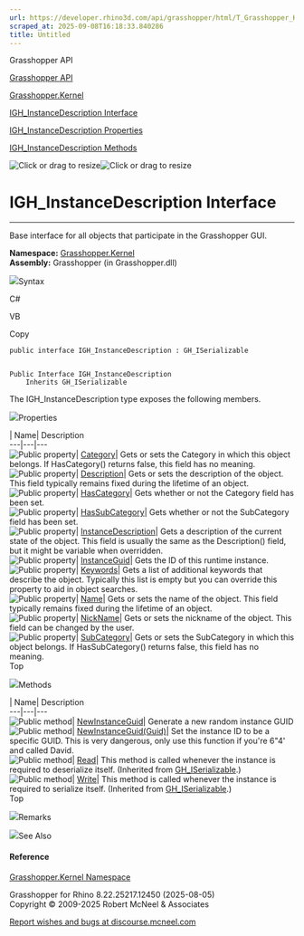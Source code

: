 ```yaml
---
url: https://developer.rhino3d.com/api/grasshopper/html/T_Grasshopper_Kernel_IGH_InstanceDescription.htm
scraped_at: 2025-09-08T16:18:33.840286
title: Untitled
---
```


Grasshopper API

[Grasshopper API](../html/723c01da-9986-4db2-8f53-6f3a7494df75.htm
"Grasshopper API")

[Grasshopper.Kernel](../html/N_Grasshopper_Kernel.htm "Grasshopper.Kernel")

[IGH_InstanceDescription
Interface](../html/T_Grasshopper_Kernel_IGH_InstanceDescription.htm
"IGH_InstanceDescription Interface")

[IGH_InstanceDescription
Properties](../html/Properties_T_Grasshopper_Kernel_IGH_InstanceDescription.htm
"IGH_InstanceDescription Properties")

[IGH_InstanceDescription
Methods](../html/Methods_T_Grasshopper_Kernel_IGH_InstanceDescription.htm
"IGH_InstanceDescription Methods")

![Click or drag to resize](../icons/TocOpen.gif)![Click or drag to
resize](../icons/TocClose.gif)

# IGH_InstanceDescription Interface  
  
---  
  
Base interface for all objects that participate in the Grasshopper GUI.

**Namespace:** [Grasshopper.Kernel](N_Grasshopper_Kernel.htm)  
**Assembly:** Grasshopper (in Grasshopper.dll)

![](../icons/SectionExpanded.png)Syntax

C#

VB

Copy

    
    
    public interface IGH_InstanceDescription : GH_ISerializable
    
    
    Public Interface IGH_InstanceDescription
    	Inherits GH_ISerializable

The IGH_InstanceDescription type exposes the following members.

![](../icons/SectionExpanded.png)Properties

| Name| Description  
---|---|---  
![Public property](../icons/pubproperty.gif)|
[Category](P_Grasshopper_Kernel_IGH_InstanceDescription_Category.htm)|  Gets
or sets the Category in which this object belongs. If HasCategory() returns
false, this field has no meaning.  
![Public property](../icons/pubproperty.gif)|
[Description](P_Grasshopper_Kernel_IGH_InstanceDescription_Description.htm)|
Gets or sets the description of the object. This field typically remains fixed
during the lifetime of an object.  
![Public property](../icons/pubproperty.gif)|
[HasCategory](P_Grasshopper_Kernel_IGH_InstanceDescription_HasCategory.htm)|
Gets whether or not the Category field has been set.  
![Public property](../icons/pubproperty.gif)|
[HasSubCategory](P_Grasshopper_Kernel_IGH_InstanceDescription_HasSubCategory.htm)|
Gets whether or not the SubCategory field has been set.  
![Public property](../icons/pubproperty.gif)|
[InstanceDescription](P_Grasshopper_Kernel_IGH_InstanceDescription_InstanceDescription.htm)|
Gets a description of the current state of the object. This field is usually
the same as the Description() field, but it might be variable when overridden.  
![Public property](../icons/pubproperty.gif)|
[InstanceGuid](P_Grasshopper_Kernel_IGH_InstanceDescription_InstanceGuid.htm)|
Gets the ID of this runtime instance.  
![Public property](../icons/pubproperty.gif)|
[Keywords](P_Grasshopper_Kernel_IGH_InstanceDescription_Keywords.htm)|  Gets a
list of additional keywords that describe the object. Typically this list is
empty but you can override this property to aid in object searches.  
![Public property](../icons/pubproperty.gif)|
[Name](P_Grasshopper_Kernel_IGH_InstanceDescription_Name.htm)|  Gets or sets
the name of the object. This field typically remains fixed during the lifetime
of an object.  
![Public property](../icons/pubproperty.gif)|
[NickName](P_Grasshopper_Kernel_IGH_InstanceDescription_NickName.htm)|  Gets
or sets the nickname of the object. This field can be changed by the user.  
![Public property](../icons/pubproperty.gif)|
[SubCategory](P_Grasshopper_Kernel_IGH_InstanceDescription_SubCategory.htm)|
Gets or sets the SubCategory in which this object belongs. If HasSubCategory()
returns false, this field has no meaning.  
Top

![](../icons/SectionExpanded.png)Methods

| Name| Description  
---|---|---  
![Public method](../icons/pubmethod.gif)|
[NewInstanceGuid](M_Grasshopper_Kernel_IGH_InstanceDescription_NewInstanceGuid.htm)|
Generate a new random instance GUID  
![Public method](../icons/pubmethod.gif)|
[NewInstanceGuid(Guid)](M_Grasshopper_Kernel_IGH_InstanceDescription_NewInstanceGuid_1.htm)|
Set the instance ID to be a specific GUID. This is very dangerous, only use
this function if you're 6"4' and called David.  
![Public method](../icons/pubmethod.gif)|
[Read](M_GH_IO_GH_ISerializable_Read.htm)|  This method is called whenever the
instance is required to deserialize itself.  (Inherited from
[GH_ISerializable](T_GH_IO_GH_ISerializable.htm).)  
![Public method](../icons/pubmethod.gif)|
[Write](M_GH_IO_GH_ISerializable_Write.htm)|  This method is called whenever
the instance is required to serialize itself.  (Inherited from
[GH_ISerializable](T_GH_IO_GH_ISerializable.htm).)  
Top

![](../icons/SectionExpanded.png)Remarks

![](../icons/SectionExpanded.png)See Also

#### Reference

[Grasshopper.Kernel Namespace](N_Grasshopper_Kernel.htm)

Grasshopper for Rhino 8.22.25217.12450 (2025-08-05)  
Copyright © 2009-2025 Robert McNeel & Associates

[Report wishes and bugs at
discourse.mcneel.com](https://discourse.mcneel.com/c/grasshopper)

